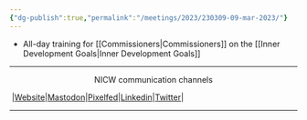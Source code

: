 ```yaml
---
{"dg-publish":true,"permalink":"/meetings/2023/230309-09-mar-2023/"}
---
```



- All-day training for [[Commissioners\|Commissioners]] on the [[Inner Development Goals\|Inner Development Goals]]
***
<p style="text-align: center;">NICW communication channels</p>

󠁧 |[Website](https://nationalinfrastructurecommission.wales)|[Mastodon](https://toot.wales/@NICW)|[Pixelfed](https://pix.toot.wales/NICW)|[Linkedin](https://www.linkedin.com/company/26268509/)|[Twitter](https://twitter.com/InfraCommCymru)|
***
